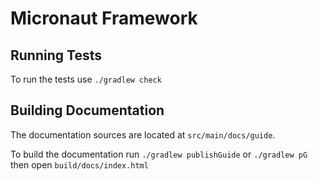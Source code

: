 # Micronaut Framework

## Running Tests

To run the tests use `./gradlew check`

## Building Documentation

The documentation sources are located at `src/main/docs/guide`.

To build the documentation run `./gradlew publishGuide` or `./gradlew pG` then open `build/docs/index.html`  